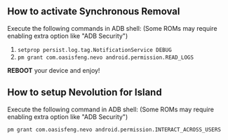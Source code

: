 How to activate Synchronous Removal
-------------------------------------

Execute the following commands in ADB shell: (Some ROMs may require enabling extra option like "ADB Security")

1. `setprop persist.log.tag.NotificationService DEBUG`
2. `pm grant com.oasisfeng.nevo android.permission.READ_LOGS`

**REBOOT** your device and enjoy!

How to setup Nevolution for Island
------------------------------------

Execute the following command in ADB shell: (Some ROMs may require enabling extra option like "ADB Security")

`pm grant com.oasisfeng.nevo android.permission.INTERACT_ACROSS_USERS`
